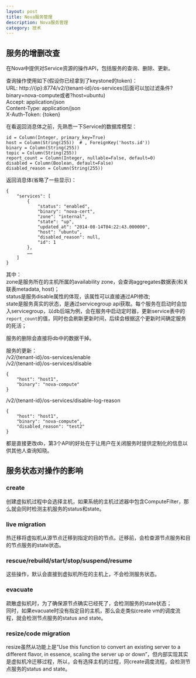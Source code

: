 ```yaml
---
layout: post
title: Nova服务管理
description: Nova服务管理
category: 技术
---
```


## 服务的增删改查
在Nova中提供对Service资源的操作API，包括服务的查询、删除、更新。

查询操作使用如下(假设你已经拿到了keystone的token)：  
URL: http://{ip}:8774/v2/{tenant-id}/os-services(后面可以加过滤条件?binary=nova-compute或者?host=ubuntu)  
Accept: application/json  
Content-Type: application/json  
X-Auth-Token: {token}

在看返回消息体之前，先熟悉一下Service的数据库模型：

    id = Column(Integer, primary_key=True)
    host = Column(String(255))  # , ForeignKey('hosts.id'))
    binary = Column(String(255))
    topic = Column(String(255))
    report_count = Column(Integer, nullable=False, default=0)
    disabled = Column(Boolean, default=False)
    disabled_reason = Column(String(255))

返回消息体(省略了一些显示)：

    {
        "services": [
            {
                "status": "enabled",
                "binary": "nova-cert",
                "zone": "internal",
                "state": "up",
                "updated_at": "2014-08-14T04:22:43.000000",
                "host": "ubuntu",
                "disabled_reason": null,
                "id": 1
            },
            ……
        ]
    }

其中：  
zone是服务所在的主机所属的availability zone，会查询aggregates数据表(和关联表metadata, host)；  
status是服务disable属性的体现，该属性可以直接通过API修改;  
state是服务真实的状态，是通过servicegroup api获取。每个服务在启动时会加入servicegroup，以db后端为例，会在服务中启动定时器，更新service表中的`report_count`的值，同时也会刷新更新时间，后续会根据这个更新时间确定服务的死活； 

服务的删除会直接将db中的数据干掉。

服务的更新：  
/v2/​{tenant-id}​/os-services/enable  
/v2/​{tenant-id}​/os-services/disable  

    {
        "host": "host1",
        "binary": "nova-compute"
    }

/v2/​{tenant-id}​/os-services/disable-log-reason  

    {
        "host": "host1",
        "binary": "nova-compute",
        "disabled_reason": "test2"
    }

都是直接更改db，第3个API的好处在于让用户在关闭服务时提供定制化的信息以供其他人查询知晓。

## 服务状态对操作的影响
### create
创建虚拟机过程中会选择主机，如果系统的主机过滤器中包含ComputeFilter，那么就会同时检测主机服务的status和state。

### live migration
热迁移将虚拟机从源节点迁移到指定的目的节点。迁移前，会检查源节点服务和目的节点服务的state状态。

### rescue/rebuild/start/stop/suspend/resume
这些操作，默认会直接到虚拟机所在的主机上，不会检测服务状态。

### evacuate
疏散虚拟机时，为了确保源节点确实已经死了，会检测服务的state状态；  
同时，如果evacuate时没有指定目的主机，那么会走类似create vm的调度流程，就会检测节点服务的status and state。

### resize/code migration
resize虽然从功能上是“Use this function to convert an existing server to a different flavor, in essence, scaling the server up or down”，但内部实现其实是虚拟机冷迁移过程，所以，会有选择主机的过程，同create调度流程，会检测节点服务的status and state。
